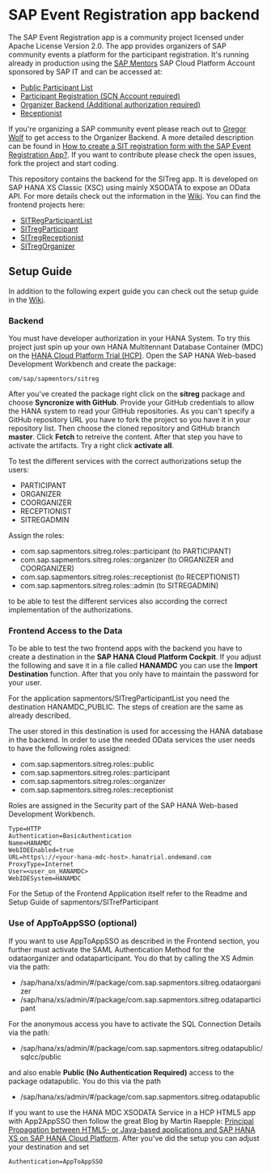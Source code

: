 # SAP Event Registration app backend

The SAP Event Registration app is a community project licensed under Apache License Version 2.0.
The app provides organizers of SAP community events a platform for the participant registration.
It's running already in production using the [SAP Mentors](http://sapmentors.sap.com)
SAP Cloud Platform Account sponsored by SAP IT and can be accessed at:

- [Public Participant List](https://sitregparticipantlist-a5a504e08.dispatcher.hana.ondemand.com/)
- [Participant Registration (SCN Account required)](https://sitregparticipant-a5a504e08.dispatcher.hana.ondemand.com/)
- [Organizer Backend (Additional authorization required)](https://sitregorganizer-a5a504e08.dispatcher.hana.ondemand.com/)
- [Receptionist](https://sitregreceptionist-a5a504e08.dispatcher.hana.ondemand.com)

If you're organizing a SAP community event please reach out to [Gregor Wolf](mailto:gregor.wolf@gmail.com) to get access to the Organizer Backend. A more detailed description can be found in [How to create a SIT registration form with the SAP Event Registration App?](https://wiki.scn.sap.com/wiki/pages/viewpage.action?pageId=473957177). If you want to contribute please check the open issues, fork the project and start coding.

This repository contains the backend for the SITreg app. It is developed on SAP HANA XS Classic (XSC) using mainly XSODATA to expose an OData API. For more details check out the information in the [Wiki](https://github.com/sapmentors/SITreg/wiki). You can find the frontend projects here:

- [SITRegParticipantList](https://github.com/sapmentors/SITRegParticipantList)
- [SITregParticipant](https://github.com/sapmentors/SITregParticipant)
- [SITregReceptionist](https://github.com/sapmentors/SITregReceptionist)
- [SITregOrganizer](https://github.com/sapmentors/SITregOrganizer)

## Setup Guide

In addition to the following expert guide you can check out the setup guide in the [Wiki](https://github.com/sapmentors/SITreg/wiki/Setup:-1.-Create-MDC-Database-on-HCP).

### Backend

You must have developer authorization in your HANA System. To try this project just spin up your own HANA Multitennant Database Container (MDC) on the [HANA Cloud Platform Trial (HCP)](https://hcp.sap.com/). Open the SAP HANA Web-based Development Workbench and create the package:

    com/sap/sapmentors/sitreg

After you've created the package right click on the **sitreg** package and choose **Syncronize with GitHub**. Provide your GitHub credentials to allow the HANA system to read your GitHub repositories. As you can't specify a GitHub repository URL you have to fork the project so you have it in your repository list. Then choose the cloned repository and GitHub branch **master**. Click **Fetch** to retreive the content. After that step you have to activate the artifacts. Try a right click **activate all**.

To test the different services with the correct authorizations setup the users:

- PARTICIPANT
- ORGANIZER
- COORGANIZER
- RECEPTIONIST
- SITREGADMIN

Assign the roles:

- com.sap.sapmentors.sitreg.roles::participant (to PARTICIPANT)
- com.sap.sapmentors.sitreg.roles::organizer (to ORGANIZER and COORGANIZER)
- com.sap.sapmentors.sitreg.roles::receptionist (to RECEPTIONIST)
- com.sap.sapmentors.sitreg.roles::admin (to SITREGADMIN)

to be able to test the different services also according the correct implementation of the authorizations.

### Frontend Access to the Data

To be able to test the two frontend apps with the backend you have to create a destination in the **SAP HANA Cloud Platform Cockpit**. If you adjust the following and save it in a file called **HANAMDC** you can use the **Import Destination** function. After that you only have to maintain the password for your user.

For the application sapmentors/SITregParticipantList you need the destination HANAMDC_PUBLIC. The steps of creation are the same as already described.

The user stored in this destination is used for accessing the HANA database in the backend. In order to use the needed OData services the user needs to have the following roles assigned:

- com.sap.sapmentors.sitreg.roles::public
- com.sap.sapmentors.sitreg.roles::participant
- com.sap.sapmentors.sitreg.roles::organizer
- com.sap.sapmentors.sitreg.roles::receptionist

Roles are assigned in the Security part of the SAP HANA Web-based Development Workbench.

```
Type=HTTP
Authentication=BasicAuthentication
Name=HANAMDC
WebIDEEnabled=true
URL=https\://<your-hana-mdc-host>.hanatrial.ondemand.com
ProxyType=Internet
User=<user_on_HANAMDC>
WebIDESystem=HANAMDC
```

For the Setup of the Frontend Application itself refer to the Readme and Setup Guide of sapmentors/SITrefParticipant

### Use of AppToAppSSO (optional)

If you want to use AppToAppSSO as described in the Frontend section, you further must activate the SAML Authentication Method for the odataorganizer and odataparticipant. You do that by calling the XS Admin via the path:

- /sap/hana/xs/admin/#/package/com.sap.sapmentors.sitreg.odataorganizer
- /sap/hana/xs/admin/#/package/com.sap.sapmentors.sitreg.odataparticipant

For the anonymous access you have to activate the SQL Connection Details via the path:

- /sap/hana/xs/admin/#/package/com.sap.sapmentors.sitreg.odatapublic/sqlcc/public

and also enable **Public (No Authentication Required)** access to the package odatapublic. You do this via the path

- /sap/hana/xs/admin/#/package/com.sap.sapmentors.sitreg.odatapublic

If you want to use the HANA MDC XSODATA Service in a HCP HTML5 app with App2AppSSO then follow the great Blog by Martin Raepple: [Principal Propagation between HTML5- or Java-based applications and SAP HANA XS on SAP HANA Cloud Platform](http://scn.sap.com/community/developer-center/cloud-platform/blog/2016/03/21/principal-propagation-between-html5-and-sap-hana-xs-on-sap-hana-cloud-platform). After you've did the setup you can adjust your destination and set

```
Authentication=AppToAppSSO
```
